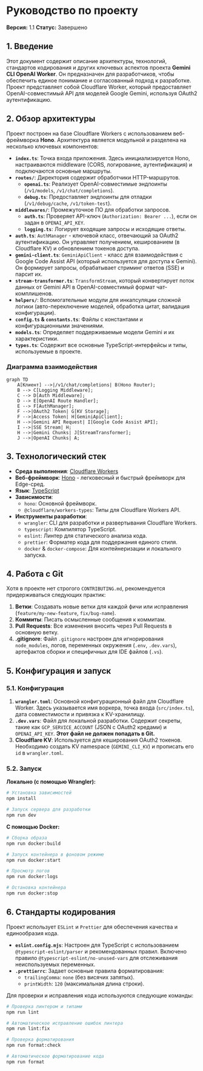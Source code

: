 # Руководство по проекту

**Версия:** 1.1
**Статус:** Завершено

## 1. Введение

Этот документ содержит описание архитектуры, технологий, стандартов кодирования и других ключевых аспектов проекта **Gemini CLI OpenAI Worker**. Он предназначен для разработчиков, чтобы обеспечить единое понимание и согласованный подход к разработке. Проект представляет собой Cloudflare Worker, который предоставляет OpenAI-совместимый API для моделей Google Gemini, используя OAuth2 аутентификацию.

## 2. Обзор архитектуры

Проект построен на базе Cloudflare Workers с использованием веб-фреймворка **Hono**. Архитектура является модульной и разделена на несколько ключевых компонентов:

*   **`index.ts`**: Точка входа приложения. Здесь инициализируется Hono, настраиваются middleware (CORS, логирование, аутентификация) и подключаются основные маршруты.
*   **`routes/`**: Директория содержит обработчики HTTP-маршрутов.
    *   **`openai.ts`**: Реализует OpenAI-совместимые эндпоинты (`/v1/models`, `/v1/chat/completions`).
    *   **`debug.ts`**: Предоставляет эндпоинты для отладки (`/v1/debug/cache`, `/v1/token-test`).
*   **`middlewares/`**: Промежуточное ПО для обработки запросов.
    *   **`auth.ts`**: Проверяет API-ключ (`Authorization: Bearer ...`), если он задан в `OPENAI_API_KEY`.
    *   **`logging.ts`**: Логирует входящие запросы и исходящие ответы.
*   **`auth.ts`**: `AuthManager` - ключевой класс, отвечающий за OAuth2 аутентификацию. Он управляет получением, кешированием (в Cloudflare KV) и обновлением токенов доступа.
*   **`gemini-client.ts`**: `GeminiApiClient` - класс для взаимодействия с Google Code Assist API (который используется для доступа к Gemini). Он формирует запросы, обрабатывает стриминг ответов (SSE) и парсит их.
*   **`stream-transformer.ts`**: `TransformStream`, который конвертирует поток данных от Gemini API в OpenAI-совместимый формат чат-комплишенов.
*   **`helpers/`**: Вспомогательные модули для инкапсуляции сложной логики (авто-переключение моделей, обработка цитат, валидация конфигурации).
*   **`config.ts` & `constants.ts`**: Файлы с константами и конфигурационными значениями.
*   **`models.ts`**: Определяет поддерживаемые модели Gemini и их характеристики.
*   **`types.ts`**: Содержит все основные TypeScript-интерфейсы и типы, используемые в проекте.

### Диаграмма взаимодействия

```mermaid
graph TD
    A[Клиент] -->|/v1/chat/completions| B(Hono Router);
    B --> C[Logging Middleware];
    C --> D[Auth Middleware];
    D --> E[OpenAI Route Handler];
    E --> F[AuthManager];
    F -->|OAuth2 Token| G[KV Storage];
    F -->|Access Token| H[GeminiApiClient];
    H -->|Gemini API Request| I[Google Code Assist API];
    I -->|SSE Stream| H;
    H -->|Gemini Chunks| J[StreamTransformer];
    J -->|OpenAI Chunks| A;
```

## 3. Технологический стек

*   **Среда выполнения**: [Cloudflare Workers](https://workers.cloudflare.com/)
*   **Веб-фреймворк**: [Hono](https://hono.dev/) - легковесный и быстрый фреймворк для Edge-сред.
*   **Язык**: [TypeScript](https://www.typescriptlang.org/)
*   **Зависимости**:
    *   `hono`: Основной фреймворк.
    *   `@cloudflare/workers-types`: Типы для Cloudflare Workers API.
*   **Инструменты разработки**:
    *   `wrangler`: CLI для разработки и развертывания Cloudflare Workers.
    *   `typescript`: Компилятор TypeScript.
    *   `eslint`: Линтер для статического анализа кода.
    *   `prettier`: Форматер кода для поддержания единого стиля.
    *   `docker` & `docker-compose`: Для контейнеризации и локального запуска.

## 4. Работа с Git

Хотя в проекте нет строгого `CONTRIBUTING.md`, рекомендуется придерживаться следующих практик:

1.  **Ветки**: Создавать новые ветки для каждой фичи или исправления (`feature/my-new-feature`, `fix/bug-name`).
2.  **Коммиты**: Писать осмысленные сообщения к коммитам.
3.  **Pull Requests**: Все изменения вносить через Pull Requests в основную ветку.
4.  **.gitignore**: Файл `.gitignore` настроен для игнорирования `node_modules`, логов, переменных окружения (`.env`, `.dev.vars`), артефактов сборки и специфичных для IDE файлов (`.vs`).

## 5. Конфигурация и запуск

### 5.1. Конфигурация

1.  **`wrangler.toml`**: Основной конфигурационный файл для Cloudflare Worker. Здесь указывается имя воркера, точка входа (`src/index.ts`), дата совместимости и привязка к KV-хранилищу.
2.  **`.dev.vars`**: Файл для локальной разработки. Содержит секреты, такие как `GCP_SERVICE_ACCOUNT` (JSON с OAuth2 кредами) и `OPENAI_API_KEY`. **Этот файл не должен попадать в Git.**
3.  **Cloudflare KV**: Используется для кеширования OAuth2 токенов. Необходимо создать KV namespace (`GEMINI_CLI_KV`) и прописать его `id` в `wrangler.toml`.

### 5.2. Запуск

**Локально (с помощью Wrangler):**

```bash
# Установка зависимостей
npm install

# Запуск сервера для разработки
npm run dev
```

**С помощью Docker:**

```bash
# Сборка образа
npm run docker:build

# Запуск контейнера в фоновом режиме
npm run docker:start

# Просмотр логов
npm run docker:logs

# Остановка контейнера
npm run docker:stop
```

## 6. Стандарты кодирования

Проект использует `ESLint` и `Prettier` для обеспечения качества и единообразия кода.

*   **`eslint.config.mjs`**: Настроен для TypeScript с использованием `@typescript-eslint/parser` и рекомендованных правил. Включено правило `@typescript-eslint/no-unused-vars` для отслеживания неиспользуемых переменных.
*   **`.prettierrc`**: Задает основные правила форматирования:
    *   `trailingComma`: `none` (без висячих запятых).
    *   `printWidth`: `120` (максимальная длина строки).

Для проверки и исправления кода используются следующие команды:

```bash
# Проверка линтером и типами
npm run lint

# Автоматическое исправление ошибок линтера
npm run lint:fix

# Проверка форматирования
npm run format:check

# Автоматическое форматирование кода
npm run format